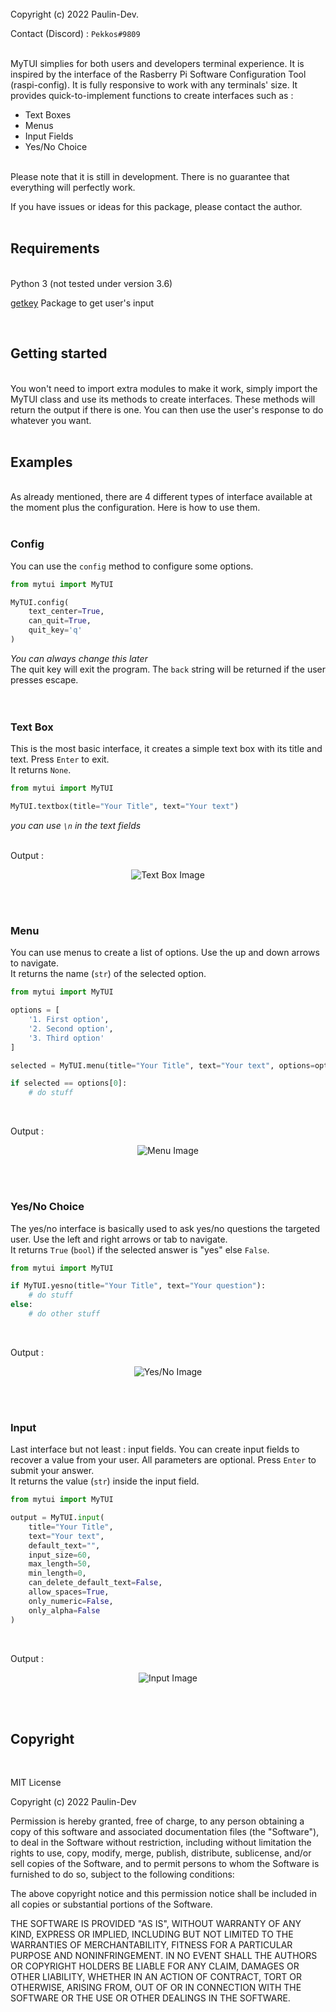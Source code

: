 <br>  
Copyright (c) 2022 Paulin-Dev.  

Contact (Discord) : `Pekkos#9809`
<br><br>  

MyTUI simplies for both users and developers terminal experience. It is inspired by the interface of the Rasberry Pi Software Configuration Tool (raspi-config). It is fully responsive to work with any terminals' size. It provides quick-to-implement functions to create interfaces such as :

- Text Boxes
- Menus
- Input Fields
- Yes/No Choice

<br>
Please note that it is still in development. There is no guarantee that everything will perfectly work.      

If you have issues or ideas for this package, please contact the author.  
<br>  

## Requirements
<br>
Python 3 (not tested under version 3.6)

[getkey](https://pypi.org/project/getkey/) Package to get user's input

<br>

## Getting started
<br>
You won't need to import extra modules to make it work, simply import the MyTUI class and use its methods to create interfaces. These methods will return the output if there is one. You can then use the user's response to do whatever you want.  
<br><br>  


## Examples
<br>
As already mentioned, there are 4 different types of interface available at the moment plus the configuration. Here is how to use them.  
<br><br>  

###  Config

You can use the `config` method to configure some options.

```python
from mytui import MyTUI

MyTUI.config(
    text_center=True,
    can_quit=True,
    quit_key='q'
)
```

*You can always change this later*  
The quit key will exit the program. The `back` string will be returned if the user presses escape.  
<br><br>

### Text Box

This is the most basic interface, it creates a simple text box with its title and text. Press `Enter` to exit.   
It returns `None`.

```python
from mytui import MyTUI

MyTUI.textbox(title="Your Title", text="Your text")
```
*you can use `\n` in the text fields*  
<br>

Output :

<p align="center"><img src="https://imgur.com/mmIF7Eh.png" alt="Text Box Image"></p>
<br><br>

### Menu

You can use menus to create a list of options. Use the up and down arrows to navigate.  
It returns the name (`str`) of the selected option.

```python
from mytui import MyTUI

options = [
    '1. First option',
    '2. Second option',
    '3. Third option'
]

selected = MyTUI.menu(title="Your Title", text="Your text", options=options)

if selected == options[0]:
    # do stuff
```
<br>

Output :

<p align="center"><img src="https://imgur.com/4zy4Y8j.png" alt="Menu Image"></p>
<br><br>

### Yes/No Choice

The yes/no interface is basically used to ask yes/no questions the targeted user. Use the left and right arrows or tab to navigate.  
It returns `True` (`bool`) if the selected answer is "yes" else `False`. 

```python
from mytui import MyTUI

if MyTUI.yesno(title="Your Title", text="Your question"):
    # do stuff
else:
    # do other stuff
```
<br>

Output : 

<p align="center"><img src="https://imgur.com/m2xJcQQ.png" alt="Yes/No Image"></p>
<br><br>

### Input

Last interface but not least : input fields. You can create input fields to recover a value from your user. All parameters are optional. Press `Enter` to submit your answer.  
It returns the value (`str`) inside the input field.

```python
from mytui import MyTUI

output = MyTUI.input(
    title="Your Title",
    text="Your text",
    default_text="",
    input_size=60,
    max_length=50,
    min_length=0,
    can_delete_default_text=False,
    allow_spaces=True,
    only_numeric=False,
    only_alpha=False
)
```
<br>

Output :

<p align="center"><img src="https://imgur.com/jkWE9Pu.png" alt="Input Image"></p>

<br><br>

## Copyright
<br>

MIT License

Copyright (c) 2022 Paulin-Dev

Permission is hereby granted, free of charge, to any person obtaining a copy
of this software and associated documentation files (the "Software"), to deal
in the Software without restriction, including without limitation the rights
to use, copy, modify, merge, publish, distribute, sublicense, and/or sell
copies of the Software, and to permit persons to whom the Software is
furnished to do so, subject to the following conditions:

The above copyright notice and this permission notice shall be included in all
copies or substantial portions of the Software.

THE SOFTWARE IS PROVIDED "AS IS", WITHOUT WARRANTY OF ANY KIND, EXPRESS OR
IMPLIED, INCLUDING BUT NOT LIMITED TO THE WARRANTIES OF MERCHANTABILITY,
FITNESS FOR A PARTICULAR PURPOSE AND NONINFRINGEMENT. IN NO EVENT SHALL THE
AUTHORS OR COPYRIGHT HOLDERS BE LIABLE FOR ANY CLAIM, DAMAGES OR OTHER
LIABILITY, WHETHER IN AN ACTION OF CONTRACT, TORT OR OTHERWISE, ARISING FROM,
OUT OF OR IN CONNECTION WITH THE SOFTWARE OR THE USE OR OTHER DEALINGS IN THE
SOFTWARE.